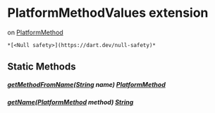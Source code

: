 


# PlatformMethodValues extension
on [PlatformMethod](../hmssdk_flutter/PlatformMethod-class.md)







    *[<Null safety>](https://dart.dev/null-safety)*









## Static Methods

##### [getMethodFromName](../hmssdk_flutter/PlatformMethodValues/getMethodFromName.md)([String](https://api.flutter.dev/flutter/dart-core/String-class.html) name) [PlatformMethod](../hmssdk_flutter/PlatformMethod-class.md)



   




##### [getName](../hmssdk_flutter/PlatformMethodValues/getName.md)([PlatformMethod](../hmssdk_flutter/PlatformMethod-class.md) method) [String](https://api.flutter.dev/flutter/dart-core/String-class.html)



   










